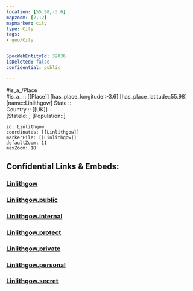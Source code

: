 ```yaml
---
location: [55.98,-3.6] 
mapzoom: [7,12] 
mapmarker: city 
type: City
tags:
- geo/City


SpocWebEntityId: 32036
isDeleted: false
confidential: public

---
```

#is_a_/Place  
#is_a_ :: [[Place]] 
[has_place_longitude::-3.6] 
[has_place_latitude::55.98] 
[name::Linlithgow] 
State ::  
Country :: [[UK]]  
[StateId::] 
[Population::] 



```leaflet
id: Linlithgow
coordinates: [[Linlithgow]] 
markerFile: [[Linlithgow]] 
defaultZoom: 11 
maxZoom: 18
```


## Confidential Links & Embeds: 

### [Linlithgow](/_Standards/Earth/Continent/Europe/Europe~North/UK/Scotland/counties~Scotland/Lothian~West/cities~Lothian~West/Linlithgow.md) 

### [Linlithgow.public](/_public/Earth/Continent/Europe/Europe~North/UK/Scotland/counties~Scotland/Lothian~West/cities~Lothian~West/Linlithgow.public.md) 

### [Linlithgow.internal](/_internal/Earth/Continent/Europe/Europe~North/UK/Scotland/counties~Scotland/Lothian~West/cities~Lothian~West/Linlithgow.internal.md) 

### [Linlithgow.protect](/_protect/Earth/Continent/Europe/Europe~North/UK/Scotland/counties~Scotland/Lothian~West/cities~Lothian~West/Linlithgow.protect.md) 

### [Linlithgow.private](/_private/Earth/Continent/Europe/Europe~North/UK/Scotland/counties~Scotland/Lothian~West/cities~Lothian~West/Linlithgow.private.md) 

### [Linlithgow.personal](/_personal/Earth/Continent/Europe/Europe~North/UK/Scotland/counties~Scotland/Lothian~West/cities~Lothian~West/Linlithgow.personal.md) 

### [Linlithgow.secret](/_secret/Earth/Continent/Europe/Europe~North/UK/Scotland/counties~Scotland/Lothian~West/cities~Lothian~West/Linlithgow.secret.md)

